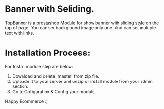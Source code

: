 # Banner with Seliding. 
TopBanner is a prestashop Module for show banner with sliding style on the top of page. You can set background image only one. And can set multiple text with links. 

# Installation Process: 
For Install module step are below: 
1. Download and delete 'master' from zip file. 
2. Uploade it to your server and unzip or install module from your admin section.
3. Go to Cofigaration & Config your module. 


Happy Ecommerce :)
